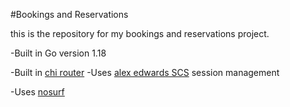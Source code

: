 #Bookings and Reservations

this is the repository for my bookings and reservations project.

-Built in Go version 1.18

-Built in [chi router](github.com/go-chi/chi)
-Uses [alex edwards SCS](github.com/alexedwards/scs/v2) session management

-Uses [nosurf](github.com/justinas/nosurf)
